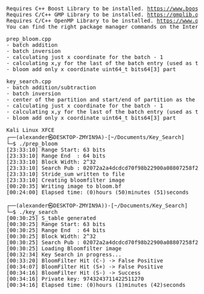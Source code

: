 <pre>
Requires C++ Boost Library to be installed. <a href="https://www.boost.org">https://www.boost.org</a>
Requires C/C++ GMP Library to be installed. <a href="https://gmplib.org">https://gmplib.org</a>
Requires C/C++ OpenMP Library to be installed. <a href="https://www.openmp.org">https://www.openmp.org</a>
You can find the right package manager commands on the Internet for your Linux Distro.

prep_bloom.cpp
- batch addition
- batch inversion
- calculating just x coordinate for the batch - 1
- calculating x,y for the last of the batch entry (used as the next startPoint)
- bloom add only x coordinate uint64_t bits64[3] part

key_search.cpp
- batch addition/subtraction
- batch inversion
- center of the partition and start/end of partition as the starting points
- calculating just x coordinate for the batch - 1
- calculating x,y for the last of the batch entry (used as the next startPoint)
- bloom add only x coordinate uint64_t bits64[3] part

Kali Linux XFCE
┌──(alexander㉿DESKTOP-ZMYIN9A)-[~/Documents/Key_Search]
└─$ ./prep_bloom
[23:33:10] Range Start: 63 bits
[23:33:10] Range End  : 64 bits
[23:33:10] Block Width: 2^32
[23:33:10] Search Pub : 02072a2a4dcdcd70f98b22900a08807258f2c4397044d493016bb86cff2fc35d57
[23:33:10] Stride_sum written to file
[23:33:10] Creating bloomfilter image
[00:20:35] Writing image to bloom.bf
[00:24:00] Elapsed time: (0)hours (50)minutes (51)seconds
                                                                                                            
┌──(alexander㉿DESKTOP-ZMYIN9A))-[~/Documents/Key_Search]
└─$ ./key_search
[00:30:25] S_table generated
[00:30:25] Range Start: 63 bits
[00:30:25] Range End  : 64 bits
[00:30:25] Block Width: 2^32
[00:30:25] Search Pub : 02072a2a4dcdcd70f98b22900a08807258f2c4397044d493016bb86cff2fc35d57
[00:30:25] Loading Bloomfilter image
[00:32:34] Key Search in progress...
[00:33:20] BloomFilter Hit (C-) -> False Positive
[00:34:07] BloomFilter Hit (S+) -> False Positive
[00:34:16] BloomFilter Hit (S-) -> Success
[00:34:16] Private key: 9743243711422511270
[00:34:16] Elapsed time: (0)hours (1)minutes (42)seconds
</pre>
